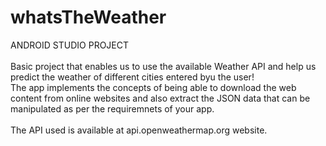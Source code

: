 # whatsTheWeather
ANDROID STUDIO PROJECT<br><br>
Basic project that enables us to use the available Weather API and help us predict the weather of different cities entered byu the user!<br>
The app implements the concepts of being able to download the web content from online websites and also extract the JSON data that can be manipulated as per the requiremnets of your app.
<br><br>
The API used is available at api.openweathermap.org website.<br>
